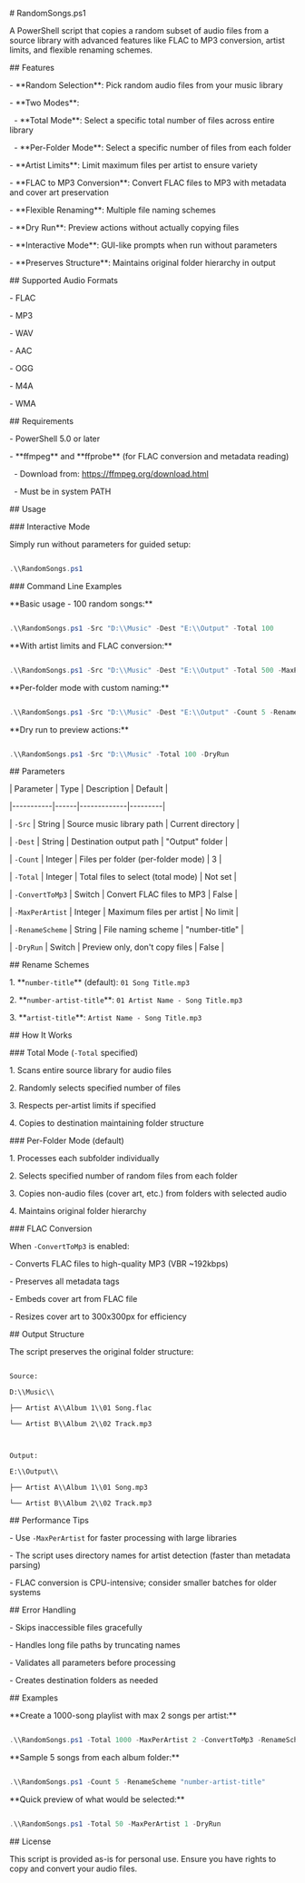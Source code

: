 \# RandomSongs.ps1



A PowerShell script that copies a random subset of audio files from a source library with advanced features like FLAC to MP3 conversion, artist limits, and flexible renaming schemes.



\## Features



\- \*\*Random Selection\*\*: Pick random audio files from your music library

\- \*\*Two Modes\*\*: 

&nbsp; - \*\*Total Mode\*\*: Select a specific total number of files across entire library

&nbsp; - \*\*Per-Folder Mode\*\*: Select a specific number of files from each folder

\- \*\*Artist Limits\*\*: Limit maximum files per artist to ensure variety

\- \*\*FLAC to MP3 Conversion\*\*: Convert FLAC files to MP3 with metadata and cover art preservation

\- \*\*Flexible Renaming\*\*: Multiple file naming schemes

\- \*\*Dry Run\*\*: Preview actions without actually copying files

\- \*\*Interactive Mode\*\*: GUI-like prompts when run without parameters

\- \*\*Preserves Structure\*\*: Maintains original folder hierarchy in output



\## Supported Audio Formats



\- FLAC

\- MP3

\- WAV

\- AAC

\- OGG

\- M4A

\- WMA



\## Requirements



\- PowerShell 5.0 or later

\- \*\*ffmpeg\*\* and \*\*ffprobe\*\* (for FLAC conversion and metadata reading)

&nbsp; - Download from: https://ffmpeg.org/download.html

&nbsp; - Must be in system PATH



\## Usage



\### Interactive Mode

Simply run without parameters for guided setup:

```powershell

.\\RandomSongs.ps1

```



\### Command Line Examples



\*\*Basic usage - 100 random songs:\*\*

```powershell

.\\RandomSongs.ps1 -Src "D:\\Music" -Dest "E:\\Output" -Total 100

```



\*\*With artist limits and FLAC conversion:\*\*

```powershell

.\\RandomSongs.ps1 -Src "D:\\Music" -Dest "E:\\Output" -Total 500 -MaxPerArtist 3 -ConvertToMp3

```



\*\*Per-folder mode with custom naming:\*\*

```powershell

.\\RandomSongs.ps1 -Src "D:\\Music" -Dest "E:\\Output" -Count 5 -RenameScheme "artist-title"

```



\*\*Dry run to preview actions:\*\*

```powershell

.\\RandomSongs.ps1 -Src "D:\\Music" -Total 100 -DryRun

```



\## Parameters



| Parameter | Type | Description | Default |

|-----------|------|-------------|---------|

| `-Src` | String | Source music library path | Current directory |

| `-Dest` | String | Destination output path | "Output" folder |

| `-Count` | Integer | Files per folder (per-folder mode) | 3 |

| `-Total` | Integer | Total files to select (total mode) | Not set |

| `-ConvertToMp3` | Switch | Convert FLAC files to MP3 | False |

| `-MaxPerArtist` | Integer | Maximum files per artist | No limit |

| `-RenameScheme` | String | File naming scheme | "number-title" |

| `-DryRun` | Switch | Preview only, don't copy files | False |



\## Rename Schemes



1\. \*\*`number-title`\*\* (default): `01 Song Title.mp3`

2\. \*\*`number-artist-title`\*\*: `01 Artist Name - Song Title.mp3`

3\. \*\*`artist-title`\*\*: `Artist Name - Song Title.mp3`



\## How It Works



\### Total Mode (`-Total` specified)

1\. Scans entire source library for audio files

2\. Randomly selects specified number of files

3\. Respects per-artist limits if specified

4\. Copies to destination maintaining folder structure



\### Per-Folder Mode (default)

1\. Processes each subfolder individually

2\. Selects specified number of random files from each folder

3\. Copies non-audio files (cover art, etc.) from folders with selected audio

4\. Maintains original folder hierarchy



\### FLAC Conversion

When `-ConvertToMp3` is enabled:

\- Converts FLAC files to high-quality MP3 (VBR ~192kbps)

\- Preserves all metadata tags

\- Embeds cover art from FLAC file

\- Resizes cover art to 300x300px for efficiency



\## Output Structure



The script preserves the original folder structure:

```

Source:

D:\\Music\\

├── Artist A\\Album 1\\01 Song.flac

└── Artist B\\Album 2\\02 Track.mp3



Output:

E:\\Output\\

├── Artist A\\Album 1\\01 Song.mp3

└── Artist B\\Album 2\\02 Track.mp3

```



\## Performance Tips



\- Use `-MaxPerArtist` for faster processing with large libraries

\- The script uses directory names for artist detection (faster than metadata parsing)

\- FLAC conversion is CPU-intensive; consider smaller batches for older systems



\## Error Handling



\- Skips inaccessible files gracefully

\- Handles long file paths by truncating names

\- Validates all parameters before processing

\- Creates destination folders as needed



\## Examples



\*\*Create a 1000-song playlist with max 2 songs per artist:\*\*

```powershell

.\\RandomSongs.ps1 -Total 1000 -MaxPerArtist 2 -ConvertToMp3 -RenameScheme "artist-title"

```



\*\*Sample 5 songs from each album folder:\*\*

```powershell

.\\RandomSongs.ps1 -Count 5 -RenameScheme "number-artist-title"

```



\*\*Quick preview of what would be selected:\*\*

```powershell

.\\RandomSongs.ps1 -Total 50 -MaxPerArtist 1 -DryRun

```



\## License



This script is provided as-is for personal use. Ensure you have rights to copy and convert your audio files.



